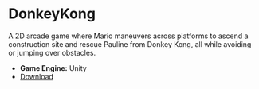 # DonkeyKong
A 2D arcade game where  Mario maneuvers across platforms to ascend a construction site and rescue Pauline from Donkey Kong, all while avoiding or jumping over obstacles.
- **Game Engine:** Unity
- [Download](https://github.com/sfiras15/DonkeyKong/archive/refs/heads/main.zip)
